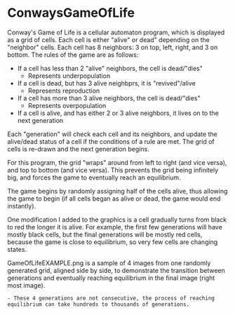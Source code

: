 # ConwaysGameOfLife

Conway's Game of Life is a cellular automaton program, which is displayed as a grid of cells. 
Each cell is either "alive" or dead" depending on the "neighbor" cells. Each cell has 8 neighbors:
3 on top, left, right, and 3 on bottom. The rules of the game are as follows:

  - If a cell has less than 2 "alive" neighbors, the cell is dead/"dies"
    - Represents underpopulation
  - If a cell is dead, but has 3 alive neighbprs, it is "revived"/alive
    - Represents reproduction
  - If a cell has more than 3 alive neighbors, the cell is dead/"dies"
    - Represents overpopulation
  - If a cell is alive, and has either 2 or 3 alive neighbors, it lives on to the next generation
  
  Each "generation" will check each cell and its neighbors, and update the alive/dead status of a cell
  if the conditions of a rule are met. The grid of cells is re-drawn and the next generation begins.
  
  For this program, the grid "wraps" around from left to right (and vice versa), and top to bottom (and vice versa).
  This prevents the grid being infinitely big, and forces the game to eventually reach an equilibrium.
  
  The game begins by randomly assigning half of the cells alive, thus allowing the game to begin (if all cells began as
  alive or dead, the game would end instantly).
  
  One modification I added to the graphics is a cell gradually turns from black to red the longer it is alive. For example, 
  the first few generations will have mostly black cells, but the final generations will be mostly red cells, because the 
  game is close to equilibrium, so very few cells are changing states.
  
  GameOfLifeEXAMPLE.png is a sample of 4 images from one randomly generated grid, aligned side by side, to demonstrate the 
  transition between generations and eventually reaching equilibrium in the final image (right most image).
  
    - These 4 generations are not consecutive, the process of reaching equilibrium can take hundreds to thousands of generations.
    
